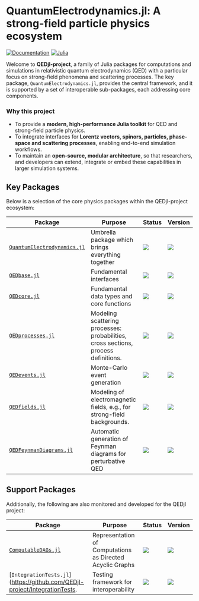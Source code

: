 # QuantumElectrodynamics.jl: A strong-field particle physics ecosystem

[![Documentation](https://img.shields.io/badge/documentation-blue?style=for-the-badge&logoColor=white)](https://qedjl-project.github.io/QuantumElectrodynamics.jl/stable/) [![Julia](https://img.shields.io/badge/-Julia-9558B2?style=for-the-badge&logo=julia&logoColor=white)](https://julialang.org) 

Welcome to **QEDjl-project**, a family of Julia packages for computations and simulations in relativistic quantum electrodynamics (QED) with a particular focus on strong-field phenomena and scattering processes. The key package, `QuantumElectrodynamics.jl`, provides the central framework, and it is supported by a set of interoperable sub-packages, each addressing core components.

### Why this project  
- To provide a **modern, high-performance Julia toolkit** for QED and strong-field particle physics.  
- To integrate interfaces for **Lorentz vectors, spinors, particles, phase-space and scattering processes**, enabling end-to-end simulation workflows.  
- To maintain an **open-source, modular architecture**, so that researchers, and developers can extend, integrate or embed these capabilities in larger simulation systems.

## Key Packages  
Below is a selection of the core physics packages within the QEDjl-project ecosystem:

<div align="center">

| Package | Purpose | Status | Version |
|---------|---------|---------|---------|
| [`QuantumElectrodynamics.jl`](https://github.com/QEDjl-project/QuantumElectrodynamics.jl/) | Umbrella package which brings everything together | [![][badge-qedjl-pipeline]][main-qedjl-pipeline] | [![][badge-qedjl-version]][status-qedjl-version]|
| [`QEDbase.jl`](https://github.com/QEDjl-project/QEDbase.jl/) | Fundamental interfaces | [![][badge-base-pipeline]][main-base-pipeline] | [![][badge-base-version]][status-base-version]|
| [`QEDcore.jl`](https://github.com/QEDjl-project/QEDcore.jl/) | Fundamental data types and core functions| [![][badge-core-pipeline]][main-core-pipeline] | [![][badge-core-version]][status-core-version]|
| [`QEDprocesses.jl`](https://github.com/QEDjl-project/QEDprocesses.jl/) | Modeling scattering processes: probabilities, cross sections, process definitions. | [![][badge-procs-pipeline]][main-procs-pipeline] | [![][badge-procs-version]][status-procs-version]|
| [`QEDevents.jl`](https://github.com/QEDjl-project/QEDevents.jl/) | Monte-Carlo event generation |[![][badge-events-pipeline]][main-events-pipeline] | [![][badge-events-version]][status-events-version]|
| [`QEDfields.jl`](https://github.com/QEDjl-project/QEDfields.jl/) | Modeling of electromagnetic fields, e.g., for strong-field backgrounds.|[![][badge-fields-pipeline]][main-fields-pipeline] | [![][badge-fields-version]][status-fields-version]|
| [`QEDFeynmanDiagrams.jl`](https://github.com/QEDjl-project/QEDFeynmanDiagrams.jl/) | Automatic generation of Feynman diagrams for perturbative QED |[![][badge-feyndiags-pipeline]][main-feyndiags-pipeline] | [![][badge-feyndiags-version]][status-feyndiags-version]|

</div>

## Support Packages
Additionally, the following are also monitored and developed for the QEDjl project:

<div align="center">

| Package | Purpose | Status | Version |
|---------|---------|---------|---------|
| [`ComputableDAGs.jl`](https://github.com/ComputableDAGs/ComputableDAGs.jl) | Representation of Computations as Directed Acyclic Graphs | [![][badge-cdags-pipeline]][main-cdags-pipeline] | [![][badge-cdags-version]][status-cdags-version]|
| [`IntegrationTests.jl`](https://github.com/QEDjl-project/IntegrationTests.| Testing framework for interoperability | [![][badge-integtests-pipeline]][main-integtests-pipeline] | [![][badge-integtests-version]][status-integtests-version]|

</div>

<!-- pipeline status -->

[badge-qedjl-pipeline]: https://img.shields.io/gitlab/pipeline-status/hzdr%2Fqedjl-project%2FQED-jl?branch=main&logo=GitLab&label=CI
[main-qedjl-pipeline]: https://gitlab.com/hzdr/qedjl-project/QED-jl/-/commits/main

[badge-base-pipeline]: https://img.shields.io/gitlab/pipeline-status/hzdr%2Fqedjl-project%2FQEDbase-jl?branch=main&logo=GitLab&label=CI
[main-base-pipeline]: https://gitlab.com/hzdr/qedjl-project/QEDbase-jl/-/commits/main

[badge-core-pipeline]: https://img.shields.io/gitlab/pipeline-status/hzdr%2Fqedjl-project%2Fqedcore.jl?branch=main&logo=GitLab&label=CI
[main-core-pipeline]: https://gitlab.com/hzdr/qedjl-project/qedcore.jl/-/commits/main

[badge-procs-pipeline]: https://img.shields.io/gitlab/pipeline-status/hzdr%2Fqedjl-project%2FQEDprocesses-jl?branch=main&logo=GitLab&label=CI
[main-procs-pipeline]: https://gitlab.com/hzdr/qedjl-project/QEDprocesses-jl/-/commits/main

[badge-events-pipeline]: https://img.shields.io/gitlab/pipeline-status/hzdr%2Fqedjl-project%2FQEDevents-jl?branch=main&logo=GitLab&label=CI
[main-events-pipeline]: https://gitlab.com/hzdr/qedjl-project/QEDevents-jl/-/commits/main

[badge-fields-pipeline]: https://img.shields.io/gitlab/pipeline-status/hzdr%2Fqedjl-project%2FQEDfields-jl?branch=main&logo=GitLab&label=CI
[main-fields-pipeline]: https://gitlab.com/hzdr/qedjl-project/QEDfields-jl/-/commits/main

[badge-feyndiags-pipeline]: https://img.shields.io/gitlab/pipeline-status/hzdr%2Fqedjl-project%2FQEDFeynmanDiagrams-jl?branch=main&logo=GitLab&label=CI
[main-feyndiags-pipeline]: https://gitlab.com/hzdr/qedjl-project/QEDFeynmanDiagrams-jl/-/commits/main

[badge-cdags-pipeline]: https://img.shields.io/github/actions/workflow/status/ComputableDAGs/ComputableDAGs.jl/unit_tests.yml?label=CI&logo=GitHub
[main-cdags-pipeline]: https://github.com/ComputableDAGs/ComputableDAGs.jl/actions/workflows/unit_tests.yml

[badge-integtests-pipeline]: https://img.shields.io/github/actions/workflow/status/QEDjl-project/IntegrationTests.jl/CI.yml?label=CI&logo=GitHub
[main-integtests-pipeline]: https://github.com/QEDjl-project/IntegrationTests.jl/actions/workflows/CI.yml

<!-- versions -->

[badge-qedjl-version]: https://juliahub.com/docs/General/QuantumElectrodynamics/stable/version.svg
[status-qedjl-version]: https://juliahub.com/ui/Packages/General/QuantumElectrodynamics

[badge-base-version]: https://juliahub.com/docs/General/QEDbase/stable/version.svg
[status-base-version]: https://juliahub.com/ui/Packages/General/QEDbase

[badge-core-version]: https://juliahub.com/docs/General/QEDcore/stable/version.svg
[status-core-version]: https://juliahub.com/ui/Packages/General/QEDcore

[badge-procs-version]: https://juliahub.com/docs/General/QEDprocesses/stable/version.svg
[status-procs-version]: https://juliahub.com/ui/Packages/General/QEDprocesses

[badge-fields-version]: https://juliahub.com/docs/General/QEDfields/stable/version.svg
[status-fields-version]: https://juliahub.com/ui/Packages/General/QEDfields

[badge-events-version]: https://juliahub.com/docs/General/QEDevents/stable/version.svg
[status-events-version]: https://juliahub.com/ui/Packages/General/QEDevents

[badge-feyndiags-version]: https://juliahub.com/docs/General/QEDFeynmanDiagrams/stable/version.svg
[status-feyndiags-version]: https://juliahub.com/ui/Packages/General/QEDFeynmanDiagrams

[badge-cdags-version]: https://juliahub.com/docs/General/ComputableDAGs/stable/version.svg
[status-cdags-version]: https://juliahub.com/ui/Packages/General/ComputableDAGs

[badge-integtests-version]: https://juliahub.com/docs/General/IntegrationTests/stable/version.svg
[status-integtests-version]: https://juliahub.com/ui/Packages/General/IntegrationTests
